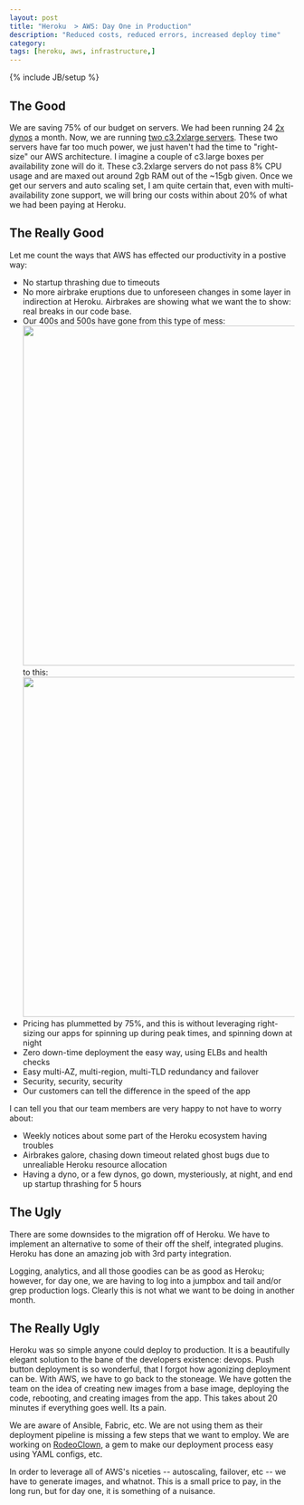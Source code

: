 ```yaml
---
layout: post
title: "Heroku  > AWS: Day One in Production"
description: "Reduced costs, reduced errors, increased deploy time"
category: 
tags: [heroku, aws, infrastructure,]
---
```

{% include JB/setup %}

## The Good ##

We are saving 75% of our budget on servers. We had been running 24 <a
href="https://devcenter.heroku.com/articles/dyno-size">2x dynos</a>
a month. Now, we are running <a
href="https://aws.amazon.com/ec2/instance-types/">two c3.2xlarge
servers</a>. These two servers have
far too much power, we just haven't had the time to "right-size" our AWS
architecture. I imagine a couple of c3.large boxes per availability zone will
do it. These c3.2xlarge servers do not pass 8% CPU usage and are
maxed out around 2gb RAM out of the ~15gb given. Once we get our servers and
auto scaling set, I am quite certain that, even with multi-availability zone
support, we will bring our costs within about 20% of what we had been
paying at Heroku. 

## The Really Good ##

Let me count the ways that AWS has effected our productivity in a postive way:

- No startup thrashing due to timeouts
- No more airbrake eruptions due to unforeseen changes in some layer in
  indirection at Heroku. Airbrakes are showing what we want the to show:
  real breaks in our code base.
- Our 400s and 500s have gone from this type of mess:
<img
src="https://googledrive.com/host/0Bwnu59DLKpNwLWpSS0ZpUzYtZDQ/www-raise-on-heroku-400s-500s.png"
width="600px" />
to this:
<img
src="https://googledrive.com/host/0Bwnu59DLKpNwLWpSS0ZpUzYtZDQ/www-raise-on-aws-400s-500s.png"
width="600px" />
- Pricing has plummetted by 75%, and this is without leveraging
  right-sizing our apps for spinning up during peak times, and spinning down
  at night
- Zero down-time deployment the easy way, using ELBs and health checks
- Easy multi-AZ, multi-region, multi-TLD redundancy and failover
- Security, security, security
- Our customers can tell the difference in the speed of the app

I can tell you that our team members are very happy to not have to worry
about:

- Weekly notices about some part of the Heroku ecosystem having
  troubles
- Airbrakes galore, chasing down timeout related ghost bugs due to
  unrealiable Heroku resource allocation
- Having a dyno, or a few dynos, go down, mysteriously, at night, and end up startup thrashing for 5 hours

## The Ugly ##

There are some downsides to the migration off of Heroku. We have to
implement an alternative to some of their off the shelf, integrated
plugins. Heroku has done an amazing job with 3rd party integration.

  Logging, analytics, and all those goodies can be as good as Heroku;
  however, for day one, we are having to log into a jumpbox and tail and/or grep
  production logs. 
  Clearly this is not what we want to be doing in another month.

## The Really Ugly ##

Heroku was so simple anyone could deploy to production. It is a
beautifully elegant solution to the bane of the developers existence:
devops. 
Push button deployment is so wonderful, that I forgot how agonizing
deployment can be. With AWS, we have to go back to the stoneage. We have gotten the team on the idea of creating new images from a base image, deploying the code, rebooting, and creating images from the app. This takes about 20 minutes if everything goes
well. Its a pain. 

We are aware of Ansible, Fabric, etc. We are not using them as their
deployment pipeline is missing a few steps that we want to employ. 
We are working on <a
href="https://github.com/pricees/rodeo_clown">RodeoClown</a>, a gem to
make our deployment process easy using YAML configs, etc. 

In order to leverage all of AWS's niceties -- autoscaling, failover, etc -- we
have to generate images, and whatnot. This is a small price to pay, in the long run, but
for day one, it is something of a nuisance.



